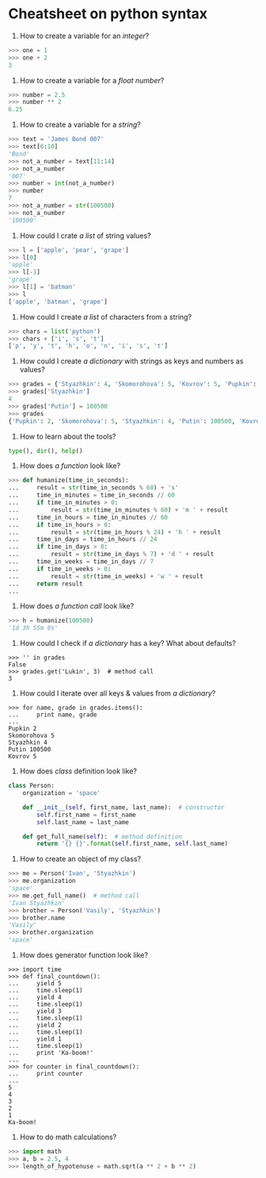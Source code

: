 # Cheatsheet on python syntax

1. How to create a variable for an _integer_?

```python
>>> one = 1
>>> one + 2
3
```

1. How to create a variable for a _float number_?

```python
>>> number = 2.5
>>> number ** 2
6.25
```

1. How to create a variable for a _string_?

```python
>>> text = 'James Bond 007'
>>> text[6:10]
'Bond'
>>> not_a_number = text[11:14]
>>> not_a_number
'007'
>>> number = int(not_a_number)
>>> number
7
>>> not_a_number = str(100500)
>>> not_a_number
'100500'
```

1. How could I crate _a list_ of string values?

```python
>>> l = ['apple', 'pear', 'grape']
>>> l[0]
'apple'
>>> l[-1]
'grape'
>>> l[1] = 'batman'
>>> l
['apple', 'batman', 'grape']
```

1. How could I create _a list_ of characters from a string?

```python
>>> chars = list('python')
>>> chars + ['i', 's', 't']
['p', 'y', 't', 'h', 'o', 'n', 'i', 's', 't']
```

1. How could I create _a dictionary_ with strings as keys and numbers as values?

```python
>>> grades = {'Styazhkin': 4, 'Skomorohova': 5, 'Kovrov': 5, 'Pupkin': 2}
>>> grades['Styazhkin']
4
>>> grades['Putin'] = 100500
>>> grades
{'Pupkin': 2, 'Skomorohova': 5, 'Styazhkin': 4, 'Putin': 100500, 'Kovrov': 5}
```

1. How to learn about the tools?

```python
type(), dir(), help()
```

1. How does _a function_ look like?

```python
>>> def humanize(time_in_seconds):
...     result = str(time_in_seconds % 60) + 's'
...     time_in_minutes = time_in_seconds // 60
...     if time_in_minutes > 0:
...         result = str(time_in_minutes % 60) + 'm ' + result
...     time_in_hours = time_in_minutes // 60
...     if time_in_hours > 0:
...         result = str(time_in_hours % 24) + 'h ' + result
...     time_in_days = time_in_hours // 24
...     if time_in_days > 0:
...         result = str(time_in_days % 7) + 'd ' + result
...     time_in_weeks = time_in_days // 7
...     if time_in_weeks > 0:
...         result = str(time_in_weeks) + 'w ' + result
...     return result
...
```

1. How does _a function call_ look like?

```python
>>> h = humanize(100500)
'1d 3h 55m 0s'
```

1. How could I check if _a dictionary_ has a key? What about defaults?

```
>>> '' in grades
False
>>> grades.get('Lukin', 3)  # method call
3
```

1. How could I iterate over all keys & values from _a dictionary_?

```
>>> for name, grade in grades.items():
...     print name, grade
...
Pupkin 2
Skomorohova 5
Styazhkin 4
Putin 100500
Kovrov 5
```

1. How does _class_ definition look like?

```python
class Person:
    organization = 'space'

    def __init__(self, first_name, last_name):  # constructor
        self.first_name = first_name
        self.last_name = last_name

    def get_full_name(self):  # method definition
        return '{} {}'.format(self.first_name, self.last_name)
```

1. How to create an object of my class?

```python
>>> me = Person('Ivan', 'Styazhkin')
>>> me.organization
'space'
>>> me.get_full_name()  # method call
'Ivan Styazhkin'
>>> brother = Person('Vasily', 'Styazhkin')
>>> brother.name
'Vasily'
>>> brother.organization
'space'
```

1. How does generator function look like?

```
>>> import time
>>> def final_countdown():
...     yield 5
...     time.sleep(1)
...     yield 4
...     time.sleep(1)
...     yield 3
...     time.sleep(1)
...     yield 2
...     time.sleep(1)
...     yield 1
...     time.sleep(1)
...     print 'Ka-boom!'
...
>>> for counter in final_countdown():
...     print counter
...
5
4
3
2
1
Ka-boom!
```

1. How to do math calculations?

```python
>>> import math
>>> a, b = 2.5, 4
>>> length_of_hypotenuse = math.sqrt(a ** 2 + b ** 2)
```

